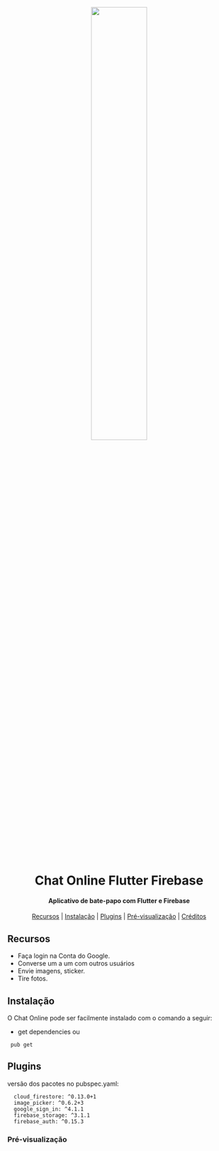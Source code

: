 
<h1 align="center">
  <br>
  <img src="https://i.imgur.com/1fjwbvG.jpg" width="50%"></a>
  <br>
 Chat Online Flutter Firebase
  <br>
</h1>

<h4 align="center">Aplicativo de bate-papo com Flutter e Firebase</h4>

<p align="center">
 
</p>

<p align="center">
  <a href="#recursos">Recursos</a> |
  <a href="#instalação">Instalação</a> |
  <a href="#plugins">Plugins</a> |
  <a href="#pré-visualização">Pré-visualização</a> |
  <a href="#créditos">Créditos</a>
</p>


## Recursos

-  Faça login na Conta do Google.
-   Converse um a um com outros usuários 
-   Envie imagens, sticker.
-   Tire fotos.



## Instalação

O Chat Online pode ser facilmente instalado com o comando a seguir:

- get dependencies 
ou
```shell
 pub get
```

## Plugins

versão dos pacotes no pubspec.yaml:

```shell
  cloud_firestore: ^0.13.0+1
  image_picker: ^0.6.2+3
  google_sign_in: ^4.1.1
  firebase_storage: ^3.1.1
  firebase_auth: ^0.15.3
```


### Pré-visualização





